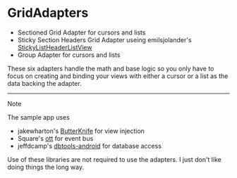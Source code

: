 GridAdapters
============


* Sectioned Grid Adapter for cursors and lists
* Sticky Section Headers Grid Adapter useing emilsjolander's [StickyListHeaderListView](https://github.com/emilsjolander/StickyListHeaders)
* Group Adapter for cursors and lists


These six adapters handle the math and base logic so you only have to focus on creating and binding your views with either a cursor or a list as the data backing the adapter.

* * *
Note

The sample app uses 
* jakewharton's [ButterKnife](http://jakewharton.github.io/butterknife/) for view injection
* Square's [ott](http://square.github.io/otto/) for event bus
* jeffdcamp's [dbtools-android](https://github.com/jeffdcamp/dbtools-android) for database access

Use of these libraries are not required to use the adapters. I just don't like doing things the long way.
